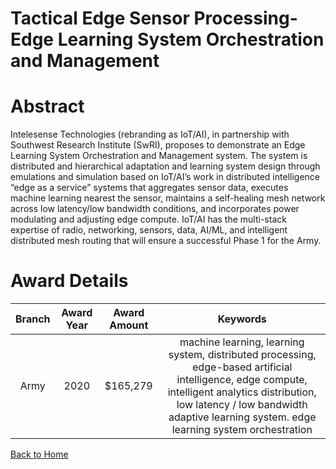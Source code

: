
Tactical Edge Sensor Processing- Edge Learning System Orchestration and Management
==================================================================================

# Abstract


Intelesense Technologies (rebranding as IoT/AI), in partnership with Southwest Research Institute (SwRI), proposes to demonstrate an Edge Learning System Orchestration and Management system. The system is distributed and hierarchical adaptation and learning system design through emulations and simulation based on IoT/AI’s work in distributed intelligence “edge as a service” systems that aggregates sensor data, executes machine learning nearest the sensor, maintains a self-healing mesh network across low latency/low bandwidth conditions, and incorporates power modulating and adjusting edge compute. IoT/AI has the multi-stack expertise of radio, networking, sensors, data, AI/ML, and intelligent distributed mesh routing that will ensure a successful Phase 1 for the Army.  

# Award Details

|Branch|Award Year|Award Amount|Keywords|
| :---: | :---: | :---: | :---: |
|Army|2020|$165,279|machine learning, learning system, distributed processing, edge-based artificial intelligence, edge compute, intelligent analytics distribution, low latency / low bandwidth adaptive learning system. edge learning system orchestration|
  
  


[Back to Home](https://github.com/chrischow/dod_sbir_awards/CC/#1061)
